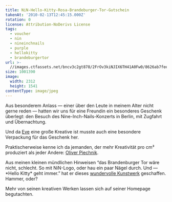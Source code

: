 ```yaml
---
title: NiN-Hello-Kitty-Rosa-Brandeburger-Tor-Gutschein
takenAt: '2010-02-13T12:45:15.000Z'
rotation: 0
license: Attribution-NoDerivs License
tags:
  - voucher
  - nin
  - nineinchnails
  - purple
  - hellokitty
  - brandeburgertor
url: >-
  //images.ctfassets.net/bncv3c2gt878/2FrOv3kiNJIX6TH41A0Fw0/8626ab7fee3a8d8333b71039e53bf774/nin-hello-kitty-rosa-brandeburger-tor-gutschein_4353625300_o
size: 1001390
image:
  width: 2312
  height: 1541
contentType: image/jpeg
---
```


Aus besonderem Anlass — einer über den Leute in meinem Alter nicht gerne reden — hatten wir uns für eine Freundin ein besonderes Geschenk überlegt: den Besuch des Nine-Inch-Nails-Konzerts in Berlin, mit Zugfahrt und Übernachtung.

Und da [Eve](http://evejay.de/) eine große Kreative ist musste auch eine besondere Verpackung für das Geschenk her.

Praktischerweise kenne ich da jemanden, der mehr Kreativität pro cm³ produziert als jeder Andere: [Oliver Piechnik](http://piechnik-kreativ.de/).

Aus meinen kleinen mündlichen Hinweisen “das Brandenburger Tor wäre nicht, schlecht. So mit NiN-Logo, oder hau ein paar Nägel durch. Und — \*Hello Kitty\* geht immer.” hat er dieses [wundervolle Kunstwerk](http://piechnik-kreativ.de/view/287-brandenburger-tor-in-pink.html) geschaffen. Hammer, oder?

Mehr von seinen kreativen Werken lassen sich auf seiner Homepage begutachten.
